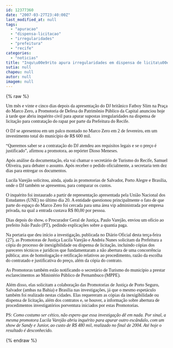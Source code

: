 ```yaml
---
id: 12377360
date: "2007-03-27T23:40:00Z"
last_modified_at: null
tags:
  - "apuracao"
  - "dispensa-licitacao"
  - "irregularidades"
  - "prefeitura"
  - "recife"
categories:
  - "noticias"
title: "Inqu\u00e9rito apura irregularidades em dispensa de licita\u00e7\u00e3o para contrata\u00e7\u00e3o de Fatboy Slim pela Prefeitura do Recife"
sutia: null
chapeu: null
autor: null
imagem: null
---
```

{% raw %}
<p><P><FONT face=Verdana>Um mês e vinte e cinco dias depois da apresentação do DJ britânico Fatboy Slim na Praça do Marco Zero, a Promotoria de Defesa do Patrimônio Público da Capital anunciou hoje à tarde que abriu inquérito civil para apurar supostas irregularidades na dispensa de licitação para contratação do rapaz por parte da Prefeitura do Recife. </FONT></P></p>
<p><P><FONT face=Verdana>O DJ se apresentou em um palco montado no Marco Zero em 2 de fevereiro, em um investimento total do município de R$ 600 mil. </FONT></P></p>
<p><P><FONT face=Verdana>“Queremos saber se a contratação do DJ atendeu aos requisitos legais e se o preço é justificado”, afirmou a promotora, ao repórter Dioso Meneses. </FONT></P></p>
<p><P><FONT face=Verdana>Após análise da documentação, ela vai chamar o secretário de Turismo do Recife, Samuel Oliveira, para debater o assunto. Após receber o pedido oficialmente, a secretaria tem dez dias para entregar os documentos.</FONT></P></p>
<p><P><FONT face=Verdana>Lucila Varejão solicitou, ainda, ajuda às promotorias de Salvador, Porto Alegre e Brasília, onde o DJ também se apresentou, para comparar os custos. </FONT></P></p>
<p><P><FONT face=Verdana>O inquérito foi instaurado a partir de representação apresentada pela União Nacional dos Estudantes (UNE) no último dia 20. A entidade questionou principalmente o fato de que parte do espaço do Marco Zero foi cercada para uma área vip administrada por empresa privada, na qual a entrada custava R$ 80,00 por pessoa. </FONT></P></p>
<p><P><FONT face=Verdana>Dias depois do show, o Procurador Geral de Justiça, Paulo Varejão, enviou um ofício ao prefeito João Paulo (PT), pedindo explicações sobre a quantia paga. </FONT></P></p>
<p><P><FONT face=Verdana>Na portaria que deu início a investigação, publicada no Diário Oficial desta terça-feira (27), as Promotoras de Justiça Lucila Varejão e Andréa Nunes solicitam da Prefeitura a cópia do processo de inexigibilidade ou dispensa de licitação, incluindo cópias dos pareceres técnicos e jurídicos que fundamentaram a não abertura de uma concorrência pública; atos de homologação e retificação relativos ao procedimento, razão da escolha do contratado e justificativa do preço, além da cópia do contrato.&nbsp; </FONT></P></p>
<p><P><FONT face=Verdana>As Promotoras também estão notificando o secretário de Turismo do município a prestar esclarecimentos ao Ministério Público de Pernambuco (MPPE). </FONT></P></p>
<p><P><FONT face=Verdana>Além disso, elas solicitam a colaboração das Promotorias de Justiça de Porto Seguro, Salvador (ambas na Bahia) e Brasília nas investigações, já que o mesmo espetáculo também foi realizado nestas cidades. Elas requereram as cópias da inexigibilidade ou dispensa de licitação, além dos contratos e, se houver, a informação sobre abertura de procedimentos investigatórios porventura iniciados por estas Promotorias.</FONT></P></p>
<p><P><FONT face=Verdana>PS: <EM>Como costumo ser cético, não espero que essa investigação dê em nada. Por sinal, a mesma promotora Lucila Varejão abriu inquérito para apurar outro escândalo, com um show de Sandy e Junior, ao custo de R$ 480 mil, realizado no final de 2004. Até hoje o resultado é desconhecido.</EM></FONT></P> </p>
{% endraw %}